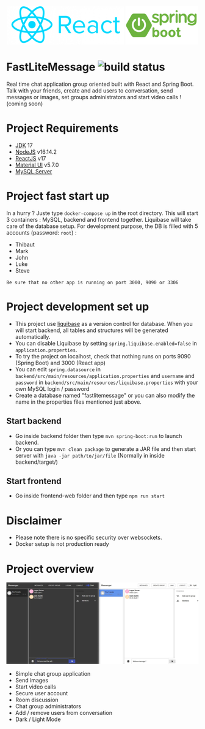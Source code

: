 <p align="center">
   <img src="/assets/react.png" alt="React logo"/>
   <img src="/assets/springboot.png" alt="Spring boot logo"/>
</p>

# FastLiteMessage ![build status](https://github.com/Thibaut-Mouton/react-spring-messenger-project/workflows/maven/badge.svg?branch=master)

Real time chat application group oriented built with React and Spring Boot. Talk with your friends, create and add users to conversation, send messages or images, set groups administrators and start video calls ! (coming soon)

# Project Requirements

* [JDK](https://www.oracle.com/java/technologies/javase/jdk17-archive-downloads.html)  17
* [NodeJS](https://nodejs.org/en/download/) v16.14.2
* [ReactJS](https://reactjs.org/) v17
* [Material UI](https://mui.com/) v5.7.0
* [MySQL Server](https://www.mysql.com/)

# Project fast start up
In a hurry ? Juste type ```docker-compose up``` in the root directory.
This will start 3 containers : MySQL, backend and frontend together.  Liquibase will take care of the database setup. For development purpose, the DB is filled with 5 accounts (password: ```root```) :
* Thibaut
* Mark
* John
* Luke
* Steve
```
Be sure that no other app is running on port 3000, 9090 or 3306
```

# Project development set up

* This project use [liquibase](https://www.liquibase.org/) as a version control for database. When you will start backend, all tables and structures will be generated automatically.
* You can disable Liquibase by setting ```spring.liquibase.enabled=false``` in ```application.properties```.
* To try the project on localhost, check that nothing runs on ports 9090 (Spring Boot) and 3000 (React app)
* You can edit ````spring.datasource```` in ```backend/src/main/resources/application.properties```  and ```username``` and ```password``` in ```backend/src/main/resources/liquibase.properties``` with your own MySQL login / password 
* Create a database named "fastlitemessage" or you can also modify the name in the properties files mentioned just above.

## Start backend
* Go inside backend folder then type  ```mvn spring-boot:run``` to launch backend.
* Or you can type ```mvn clean package``` to generate a JAR file and then start server with ```java -jar path/to/jar/file``` (Normally in inside backend/target/) 
## Start frontend
* Go inside frontend-web folder and then type ```npm run start```

# Disclaimer
* Please note there is no specific security over websockets.
* Docker setup is not production ready

# Project overview

![Project overview](assets/messenger.jpg?raw=true "Project overview")

* Simple chat group application
* Send images
* Start video calls
* Secure user account
* Room discussion
* Chat group administrators
* Add / remove users from conversation 
* Dark / Light Mode
